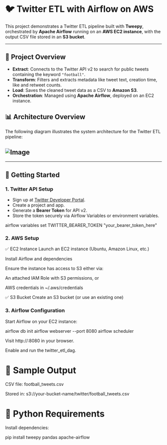 # 🐦 Twitter ETL with Airflow on AWS

This project demonstrates a Twitter ETL pipeline built with **Tweepy**, orchestrated by **Apache Airflow** running on an **AWS EC2 instance**, with the output CSV file stored in an **S3 bucket**.

---

## 📌 Project Overview

- **Extract**: Connects to the Twitter API v2 to search for public tweets containing the keyword `"football"`.
- **Transform**: Filters and extracts metadata like tweet text, creation time, like and retweet counts.
- **Load**: Saves the cleaned tweet data as a CSV to **Amazon S3**.
- **Orchestration**: Managed using **Apache Airflow**, deployed on an EC2 instance.

## 📊 Architecture Overview

The following diagram illustrates the system architecture for the Twitter ETL pipeline:

![Image](https://github.com/user-attachments/assets/58505c2a-bf37-423b-99f3-95af5b822dfa)
---


---

## 🚀 Getting Started

### 1. Twitter API Setup

- Sign up at [Twitter Developer Portal](https://developer.x.com/en/portal/dashboard).
- Create a project and app.
- Generate a **Bearer Token** for API v2.
- Store the token securely via Airflow Variables or environment variables.

airflow variables set TWITTER_BEARER_TOKEN "your_bearer_token_here"

### 2. AWS Setup

✅ EC2 Instance
Launch an EC2 instance (Ubuntu, Amazon Linux, etc.)

Install Airflow and dependencies

Ensure the instance has access to S3 either via:

An attached IAM Role with S3 permissions, or

AWS credentials in ~/.aws/credentials

✅ S3 Bucket
Create an S3 bucket (or use an existing one)

### 3. Airflow Configuration

Start Airflow on your EC2 instance:

airflow db init
airflow webserver --port 8080
airflow scheduler

Visit http://<EC2-public-IP>:8080 in your browser.

Enable and run the twitter_etl_dag.

# 🧾 Sample Output

CSV file: football_tweets.csv

Stored in: s3://your-bucket-name/twitter/football_tweets.csv

# 🐍 Python Requirements

Install dependencies:

pip install tweepy pandas apache-airflow
